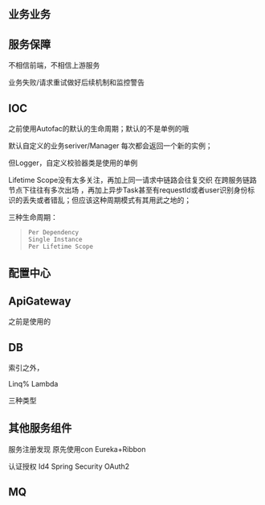 







## 业务业务





## 服务保障

不相信前端，不相信上游服务

业务失败/请求重试做好后续机制和监控警告



## IOC

之前使用Autofac的默认的生命周期；默认的不是单例的哦

默认自定义的业务seriver/Manager 每次都会返回一个新的实例；

但Logger，自定义校验器类是使用的单例

Lifetime Scope没有太多关注，再加上同一请求中链路会往复交织 在跨服务链路节点下往往有多次出场 ，再加上异步Task甚至有requestId或者user识别身份标识的丢失或者错乱；但应该这种周期模式有其用武之地的；

三种生命周期：

> ```
> Per Dependency
> Single Instance
> Per Lifetime Scope
> ```

## 配置中心



## ApiGateway

之前是使用的



## DB

索引之外，

Linq% Lambda

三种类型



## 其他服务组件



服务注册发现	原先使用con	Eureka+Ribbon

认证授权			Id4	Spring Security OAuth2



## MQ







